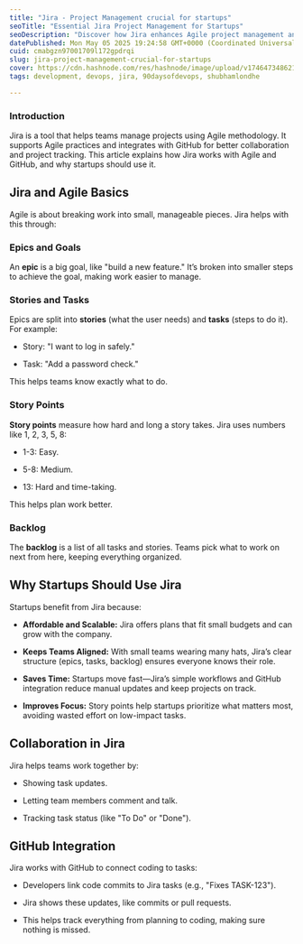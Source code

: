 ```yaml
---
title: "Jira - Project Management crucial for startups"
seoTitle: "Essential Jira Project Management for Startups"
seoDescription: "Discover how Jira enhances Agile project management and collaboration for startups with GitHub integration, promoting efficiency and scalability"
datePublished: Mon May 05 2025 19:24:58 GMT+0000 (Coordinated Universal Time)
cuid: cmabgzn97001709l172gpdrqi
slug: jira-project-management-crucial-for-startups
cover: https://cdn.hashnode.com/res/hashnode/image/upload/v1746473486213/e451c5f1-0e11-4f99-b8da-c70c36d2809d.png
tags: development, devops, jira, 90daysofdevops, shubhamlondhe

---
```


### Introduction

Jira is a tool that helps teams manage projects using Agile methodology. It supports Agile practices and integrates with GitHub for better collaboration and project tracking. This article explains how Jira works with Agile and GitHub, and why startups should use it.

## Jira and Agile Basics

Agile is about breaking work into small, manageable pieces. Jira helps with this through:

### Epics and Goals

An **epic** is a big goal, like "build a new feature." It’s broken into smaller steps to achieve the goal, making work easier to manage.

### Stories and Tasks

Epics are split into **stories** (what the user needs) and **tasks** (steps to do it). For example:

* Story: "I want to log in safely."
    
* Task: "Add a password check."
    

This helps teams know exactly what to do.

### Story Points

**Story points** measure how hard and long a story takes. Jira uses numbers like 1, 2, 3, 5, 8:

* 1-3: Easy.
    
* 5-8: Medium.
    
* 13: Hard and time-taking.
    

This helps plan work better.

### Backlog

The **backlog** is a list of all tasks and stories. Teams pick what to work on next from here, keeping everything organized.

## Why Startups Should Use Jira

Startups benefit from Jira because:

* **Affordable and Scalable:** Jira offers plans that fit small budgets and can grow with the company.
    
* **Keeps Teams Aligned:** With small teams wearing many hats, Jira’s clear structure (epics, tasks, backlog) ensures everyone knows their role.
    
* **Saves Time:** Startups move fast—Jira’s simple workflows and GitHub integration reduce manual updates and keep projects on track.
    
* **Improves Focus:** Story points help startups prioritize what matters most, avoiding wasted effort on low-impact tasks.
    

## Collaboration in Jira

Jira helps teams work together by:

* Showing task updates.
    
* Letting team members comment and talk.
    
* Tracking task status (like "To Do" or "Done").
    

## GitHub Integration

Jira works with GitHub to connect coding to tasks:

* Developers link code commits to Jira tasks (e.g., "Fixes TASK-123").
    
* Jira shows these updates, like commits or pull requests.
    
* This helps track everything from planning to coding, making sure nothing is missed.